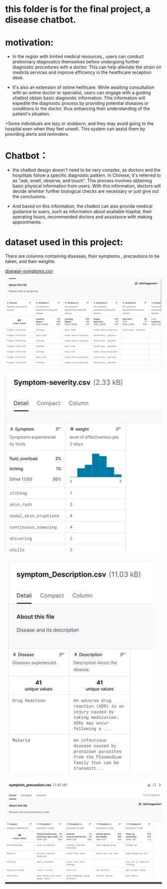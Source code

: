 # this folder is for the final project, a disease chatbot.

# motivation:
<!-- + 在医疗人员缺乏的地方，用户可以先行诊断，再根据诊断 进行分流，减少医疗接待区的服务压力和效率。 -->
+ In the region with limited medical resources,, users can conduct preliminary diagnositcs themselves before undergoing further diagnostic procedures with a doctor. This can help alleviate the strain on medicla services and improve efficiency in the healthcare reception desk. 


<!-- + 对线上医疗的一个扩展，再等待线上医生诊断的时候，可以由系统先进行对话，获得基本诊断情况，在分配到医生后，加速医生对病人情况的了解程度，并且给出 潜在的方向 -->
+ It's also an extension of online helthcare. While awaiting consultation with an online doctor or specialist, users can engage with a guiding chatbot obtain basic diagnostic information. This information will expedite the diagnostic process by providing potential diseases or conditions to the doctor, thus enhancing their understanding of the patient's situation.

<!-- + 有些人很懒，那怕能去看，也不愿意去看， 可以用来提醒预警他们 -->

+Some individuals are lazy or stubborn, and they may avoid going to the hospital even when they feel unwell. This system can assist them by providing alerts and reminders.

# Chatbot：
<!-- + 不需要很复杂，医院和医生其实有一个特定的问诊模式，用中国的一句话讲就是 问闻望切， 就是 通过一系列询问获取用户身体基本情况，再根据这个情况做基本判断，进一步详细检查 或者 做出结论。  -->

+ the chatbot design doesn't need to be very complex, as doctors and the hosplitals follow a specific diagnostic pattern. In Chinese, it's referred to as "ask, smell, observe, and touch". This process involves obtaining basic physical information from users. With this information, doctors will decide whehter further biological checks are necessary or just give out the conclusions. 

<!-- + 根据这个情况 最后 给出 就医指导， 比如 附件有哪些医院，在什么时候开门，哪些医生推荐，是否预约。等 -->

+ And based on this information, the chatbot can also provide medical guidance to suers, such as information about available hispital, their operating hours, recommended doctors and assistance with making appointments. 


# dataset used in this project:
There are columns containing diseases, their symptoms , precautions to be taken, and their weights.

[disease-symptoms.csv](https://www.kaggle.com/datasets/itachi9604/disease-symptom-description-dataset/data)

![alt text](./doc/image_1.png)

![alt text](./doc/image_2.png)

![alt text](./doc/image_3.png)

![alt text](./doc/image_4.png)


